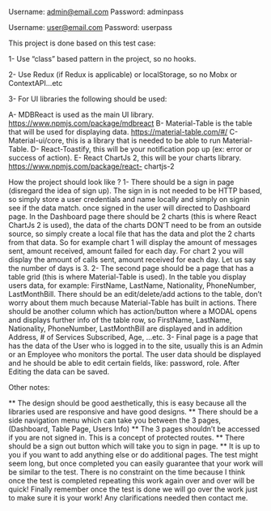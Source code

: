 Username: admin@email.com
Password: adminpass

Username: user@email.com
Password: userpass


This project is done based on this test case:

1- Use “class” based pattern in the project, so no hooks.

2- Use Redux (if Redux is applicable) or localStorage, so no Mobx or ContextAPI…etc

3- For UI libraries the following should be used:

A- MDBReact is used as the main UI library. https://www.npmjs.com/package/mdbreact
B- Material-Table is the table that will be used for displaying data. https://material-table.com/#/
C- Material-ui/core, this is a library that is needed to be able to run Material-Table.
D- React-Toastify, this will be your notification pop up (ex: error or success of action).
E- React ChartJs 2, this will be your charts library. https://www.npmjs.com/package/react-
chartjs-2

How the project should look like ?
1- There should be a sign in page (disregard the idea of sign up). The sign in is not needed to be HTTP
based, so simply store a user credentials and name locally and simply on signin see if the data match.
once signed in the user will directed to Dashboard page.
In the Dashboard page there should be 2 charts (this is where React ChartJs 2 is used), the data of the
charts DON’T need to be from an outside source, so simply create a local file that has the data and plot
the 2 charts from that data.
So for example chart 1 will display the amount of messages sent, amount received, amount failed for
each day. For chart 2 you will display the amount of calls sent, amount received for each day. Let us say
the number of days is 3.
2- The second page should be a page that has a table grid (this is where Material-Table is used). In the
table you display users data, for example: FirstName, LastName, Nationality, PhoneNumber,
LastMonthBill. There should be an edit/delete/add actions to the table, don’t worry about them much
because Material-Table has built in actions. There should be another column which has action/button
where a MODAL opens and displays further info of the table row, so FirstName, LastName, Nationality,
PhoneNumber, LastMonthBill are displayed and in addition Address, # of Services Subscribed, Age, …etc.
3- Final page is a page that has the data of the User who is logged in to the site, usually this is an Admin
or an Employee who monitors the portal. The user data should be displayed and he should be able to
edit certain fields, like: password, role. After Editing the data can be saved.

Other notes:

** The design should be good aesthetically, this is easy because all the libraries used are responsive and
have good designs.
** There should be a side navigation menu which can take you between the 3 pages, (Dashboard, Table
Page, Users Info)
** The 3 pages shouldn’t be accessed if you are not signed in. This is a concept of protected routes.
** There should be a sign out button which will take you to sign in page.
** It is up to you if you want to add anything else or do additional pages.
The test might seem long, but once completed you can easily guarantee that your work will be similar to
the test. There is no constraint on the time because I think once the test is completed repeating this
work again over and over will be quick!
Finally remember once the test is done we will go over the work just to make sure it is your work!
Any clarifications needed then contact me.
